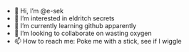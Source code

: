 - 👋 Hi, I’m @e-sek
- 👀 I’m interested in eldritch secrets
- 🌱 I’m currently learning github apparently
- 💞️ I’m looking to collaborate on wasting oxygen
- 📫 How to reach me: Poke me with a stick, see if I wiggle

<!---
e-sek/e-sek is a ✨ special ✨ repository because its `README.md` (this file) appears on your GitHub profile.
You can click the Preview link to take a look at your changes.
--->
